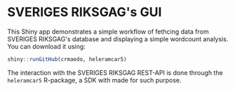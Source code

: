 # SVERIGES RIKSGAG's GUI

This Shiny app demonstrates a simple workflow of fethcing data from SVERIGES RIKSGAG's database and displaying a simple wordcount analysis. You can download it using:

```R
shiny::runGitHub(crmaedo, heleramcar5)
```

The interaction with the SVERIGES RIKSGAG REST-API is done through the `heleramcar5` R-package, a SDK with made for such purpose.

